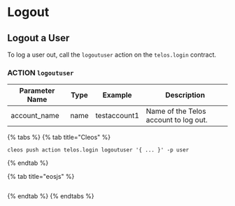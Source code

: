 # Logout

## Logout a User

To log a user out, call the `logoutuser` action on the `telos.login` contract.

### ACTION `logoutuser`

| Parameter Name | Type | Example      | Description                           |
| -------------- | ---- | ------------ | ------------------------------------- |
| account\_name  | name | testaccount1 | Name of the Telos account to log out. |

{% tabs %}
{% tab title="Cleos" %}
```
cleos push action telos.login logoutuser '{ ... }' -p user
```
{% endtab %}

{% tab title="eosjs" %}
```
```
{% endtab %}
{% endtabs %}

